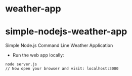# weather-app

# simple-nodejs-weather-app
Simple Node.js Command Line Weather Application

* Run the web app locally:
```
node server.js
// Now open your browser and visit: localhost:3000
```
